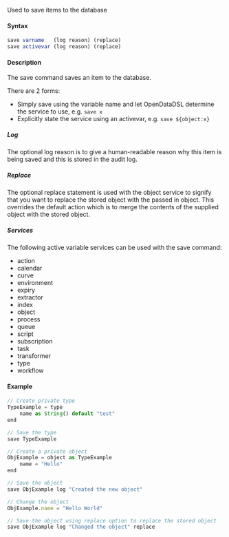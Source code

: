 Used to save items to the database

#### Syntax
```js
save varname   (log reason) (replace)
save activevar (log reason) (replace)
```
#### Description

The save command saves an item to the database.

There are 2 forms:
* Simply save using the variable name and let OpenDataDSL determine the service to use, e.g. ```save x```
* Explicitly state the service using an activevar, e.g. ```save ${object:x}```

##### Log
The optional log reason is to give a human-readable reason why this item is being saved and this is stored in the audit log.

##### Replace
The optional replace statement is used with the object service to signify that you want to replace the stored object with the passed in object. This overrides the default action which is to merge the contents of the supplied object with the stored object.

##### Services
The following active variable services can be used with the save command:

* action    
* calendar    
* curve    
* environment    
* expiry    
* extractor    
* index    
* object    
* process    
* queue    
* script    
* subscription 
* task
* transformer    
* type    
* workflow
    

#### Example
```js
// Create private type
TypeExample = type
    name as String() default "test"
end

// Save the type
save TypeExample

// Create a private object
ObjExample = object as TypeExample
    name = "Hello"
end

// Save the object
save ObjExample log "Created the new object"

// Change the object
ObjExample.name = "Hello World"

// Save the object using replace option to replace the stored object
save ObjExample log "Changed the object" replace
```
